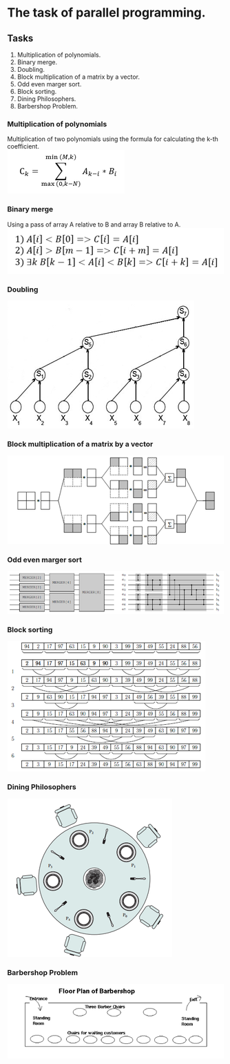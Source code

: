 # The task of parallel programming.
## Tasks
1. Multiplication of polynomials.
2. Binary merge.
3. Doubling.
4. Block multiplication of a matrix by a vector.
5. Odd even marger sort.
6. Block sorting.
7. Dining Philosophers.
8. Barbershop Problem.

### Multiplication of polynomials
Multiplication of two polynomials using the formula for calculating the k-th coefficient.</br>
![](/Polynomials/formula.png)
### Binary merge
Using a pass of array A relative to B and array B relative to A.</br>
![](/BinaryMerge/formula.png)
### Doubling
![](/Doubling/Cascade.jpg)
### Block multiplication of a matrix by a vector
![](/BlockMultiplication/Scheme.png)
### Odd even marger sort
![](/OddEvenMergesort/Mergers.png)
### Block sorting
![](/BlockSort/BlockMergers.png)
### Dining Philosophers
![](/DiningPhilosophers/Table.png)
### Barbershop Problem
![](/BarbershopProblem/barbershop.png)
